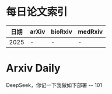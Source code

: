 # 每日论文索引

| 日期 | arXiv | bioRxiv | medRxiv |
|------|-------|---------|---------|
| 2025 | - | - | - |













































































































































































































































# Arxiv Daily


DeepSeek，你记一下我做如下部署 -- 101

